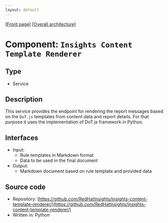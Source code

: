 ```yaml
---
layout: default
---
```

\[[Front page](../overall-architecture.html)\] \[[Overall architecture](../overall-architecture.html)\]



# Component: `Insights Content Template Renderer`



## Type

* Service



## Description

This service provides the endpoint for rendering the report messages based on
the `DoT.js` templates from content data and report details. For that purpose
it uses the implementation of DoT.js framework in Python.


## Interfaces

* Input:
    - Rule templates in Markdown format
    - Data to be used in the final document
* Output:
    - Markdown document based on rule template and provided data

## Source code

* Repository: [https://github.com/RedHatInsights/insights-content-template-renderer/](https://github.com/RedHatInsights/insights-content-template-renderer/)
* Written in: Python
